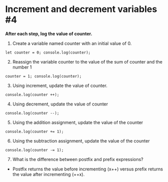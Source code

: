 # Increment and decrement variables #4
**After each step, log the value of counter.**
1. Create a variable named counter with an initial value of 0.

  `let counter = 0;
  console.log(counter);`

2. Reassign the variable counter to the value of the sum of counter and the number 1

  `counter = 1;
  console.log(counter);`

3. Using increment, update the value of counter.

  `console.log(counter ++);`

4. Using decrement, update the value of counter

  `console.log(counter --);`

5. Using the addition assignment, update the value of the counter

  `console.log(counter += 1);`

6. Using the subtraction assignment, update the value of the counter

  `console.log(counter -= 1);`

7. What is the difference between postfix and prefix expressions?

  * Postfix returns the value before incrementing (x++) versus prefix returns the value after incrementing (++x).
